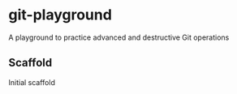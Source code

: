 # git-playground

A playground to practice advanced and destructive Git operations

## Scaffold

Initial scaffold
